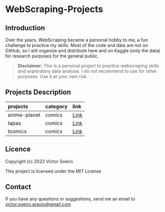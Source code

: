 WebScraping-Projects
====================

Introduction
------------

Over the years, WebScraping became a personal hobby to me, a fun challenge to practice my skills. Most of the code and data are not on GitHub, so I will organize and distribute here and on Kaggle (only the data) for research purposes for the general public.

> **Disclaimer:** This is a personal project to practice webscraping skills and exploratory data analysis. I do not recommend to use for other purposes. Use it at your own risk.

Projects Description
--------------------

| projects     | category | link                                                                                 |
| :----------- | :------- | :----------------------------------------------------------------------------------- |
| anime-planet | comics   | [Link](https://github.com/victor-soeiro/WebScraping-Projects/tree/main/anime-planet) |
| tapas        | comics   | [Link](https://github.com/victor-soeiro/WebScraping-Projects/tree/main/tapas)        |
| toomics      | comics   | [Link](https://github.com/victor-soeiro/WebScraping-Projects/tree/main/toomics)      |


Licence
-------
Copyright (c) 2022 Victor Soeiro

This project is licensed under the MIT License


Contact
-------
If you have any questions or suggestions, send me an email to victor.soeiro.araujo@gmail.com
